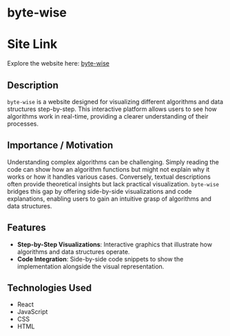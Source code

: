 # byte-wise

# Site Link

Explore the website here: [byte-wise](https://gitpushjoe.github.io/byte-wise/)

## Description

`byte-wise` is a website designed for visualizing different algorithms and data structures step-by-step. This interactive platform allows users to see how algorithms work in real-time, providing a clearer understanding of their processes.

## Importance / Motivation

Understanding complex algorithms can be challenging. Simply reading the code can show how an algorithm functions but might not explain why it works or how it handles various cases. Conversely, textual descriptions often provide theoretical insights but lack practical visualization. `byte-wise` bridges this gap by offering side-by-side visualizations and code explanations, enabling users to gain an intuitive grasp of algorithms and data structures.
## Features

- **Step-by-Step Visualizations**: Interactive graphics that illustrate how algorithms and data structures operate.
- **Code Integration**: Side-by-side code snippets to show the implementation alongside the visual representation.


## Technologies Used

- React
- JavaScript
- CSS
- HTML


